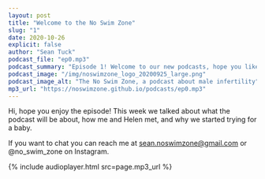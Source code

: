 ```yaml
---
layout: post
title: "Welcome to the No Swim Zone"
slug: "1"
date: 2020-10-26
explicit: false
author: "Sean Tuck"
podcast_file: "ep0.mp3"
podcast_summary: "Episode 1! Welcome to our new podcasts, hope you like it. Helen joins me as we tell you what the podcast will be about and introduce ourselves a little."
podcast_image: "/img/noswimzone_logo_20200925_large.png"
podcast_image_alt: "The No Swim Zone, a podcast about male infertility"
mp3_url: "https://noswimzone.github.io/podcasts/ep0.mp3"
---
```


Hi, hope you enjoy the episode! This week we talked about what the podcast will be about, how me and Helen met, and why we started trying for a baby.

If you want to chat you can reach me at sean.noswimzone@gmail.com or @no_swim_zone on Instagram.

<!--more-->

<style type="text/css">
  audio {
    display: block;
    margin: 20px;
    width: 600px;
  }
</style>

{% include audioplayer.html src=page.mp3_url %}
